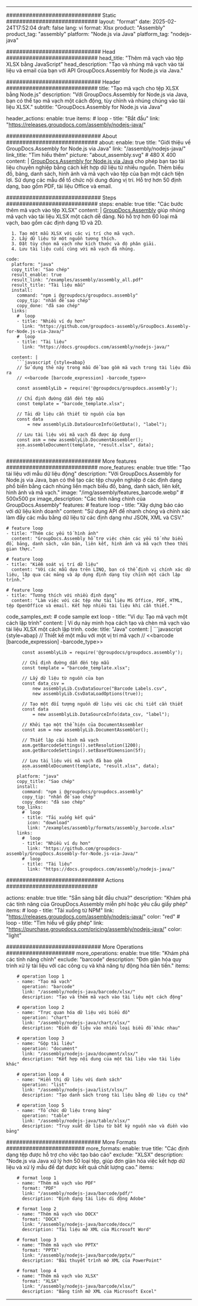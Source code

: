 



---
############################# Static ############################
layout: "format"
date:  2025-02-24T17:52:04
draft: false
lang: vi
format: Xlsx
product: "Assembly"
product_tag: "assembly"
platform: "Node.js via Java"
platform_tag: "nodejs-java"

############################# Head ############################
head_title: "Thêm mã vạch vào tệp XLSX bằng JavaScript"
head_description: "Tạo và nhúng mã vạch vào tài liệu và email của bạn với API GroupDocs.Assembly for Node.js via Java."

############################# Header ############################
title: "Tạo mã vạch cho tệp XLSX bằng Node.js" 
description: "Với GroupDocs.Assembly for Node.js via Java, bạn có thể tạo mã vạch một cách động, tùy chỉnh và nhúng chúng vào tài liệu XLSX."
subtitle: "GroupDocs.Assembly for Node.js via Java" 

header_actions:
  enable: true
  items:
    #  loop
    - title: "Bắt đầu"
      link: "https://releases.groupdocs.com/assembly/nodejs-java/"
      
############################# About ############################
about:
    enable: true
    title: "Giới thiệu về GroupDocs.Assembly for Node.js via Java"
    link: "/assembly/nodejs-java/"
    link_title: "Tìm hiểu thêm"
    picture: "about_assembly.svg" # 480 X 400
    content: |
       [GroupDocs.Assembly for Node.js via Java](/assembly/nodejs-java/) cho phép bạn tạo tài liệu chuyên nghiệp bằng cách kết hợp dữ liệu từ nhiều nguồn. Thêm biểu đồ, bảng, danh sách, hình ảnh và mã vạch vào tệp của bạn một cách tiện lợi. Sử dụng các mẫu để tổ chức nội dung đúng vị trí. Hỗ trợ hơn 50 định dạng, bao gồm PDF, tài liệu Office và email.

############################# Steps ############################
steps:
    enable: true
    title: "Các bước thêm mã vạch vào tệp XLSX"
    content: |
      [GroupDocs.Assembly](/assembly/nodejs-java/) giúp nhúng mã vạch vào tài liệu XLSX một cách dễ dàng. Nó hỗ trợ hơn 60 loại mã vạch, bao gồm các định dạng 1D và 2D.
      
      1. Tạo một mẫu XLSX với các vị trí cho mã vạch.
      2. Lấy dữ liệu từ một nguồn tương thích.
      3. Đặt tùy chọn mã vạch như kích thước và độ phân giải.
      4. Lưu tài liệu cuối cùng với mã vạch đã nhúng.
   
    code:
      platform: "java"
      copy_title: "Sao chép"
      result_enable: true
      result_link: "/examples/assembly/assembly_all.pdf"
      result_title: "Tài liệu mẫu"
      install:
        command: "npm i @groupdocs/groupdocs.assembly"
        copy_tip: "nhấn để sao chép"
        copy_done: "đã sao chép"
      links:
        #  loop
        - title: "Nhiều ví dụ hơn"
          link: "https://github.com/groupdocs-assembly/GroupDocs.Assembly-for-Node.js-via-Java/"
        #  loop
        - title: "Tài liệu"
          link: "https://docs.groupdocs.com/assembly/nodejs-java/"
          
      content: |
        ```javascript {style=abap}
        // Sử dụng thẻ này trong mẫu để bao gồm mã vạch trong tài liệu đầu ra
        // <<barcode [barcode_expression] -barcode_type>>
    
        const assemblyLib = require('@groupdocs/groupdocs.assembly');

        // Chỉ định đường dẫn đến tệp mẫu
        const template = "barcode_template.xlsx";

        // Tải dữ liệu cần thiết từ nguồn của bạn
        const data 
            = new assemblyLib.DataSourceInfo(GetData(), "label");

        // Lưu tài liệu với mã vạch đã được áp dụng
        const asm = new assemblyLib.DocumentAssembler();
        asm.assembleDocument(template, "result.xlsx", data);
        ```           

############################# More features ############################
more_features:
  enable: true
  title: "Tạo tài liệu với mẫu dữ liệu động"
  description: "Với GroupDocs.Assembly for Node.js via Java, bạn có thể tạo các tệp chuyên nghiệp ở các định dạng phổ biến bằng cách nhúng liền mạch biểu đồ, bảng, danh sách, liên kết, hình ảnh và mã vạch."
  image: "/img/assembly/features_barcode.webp" # 500x500 px
  image_description: "Các tính năng chính của GroupDocs.Assembly"
  features:
    # feature loop
    - title: "Xây dựng báo cáo với dữ liệu kinh doanh"
      content: "Sử dụng API để nhanh chóng và chính xác làm đầy các mẫu bằng dữ liệu từ các định dạng như JSON, XML và CSV."

    # feature loop
    - title: "Thêm các yếu tố hình ảnh"
      content: "GroupDocs.Assembly hỗ trợ việc chèn các yếu tố như biểu đồ, bảng, danh sách, văn bản, liên kết, hình ảnh và mã vạch theo thời gian thực."

    # feature loop
    - title: "Kiểm soát vị trí dữ liệu"
      content: "Với các mẫu dựa trên LINQ, bạn có thể định vị chính xác dữ liệu, lặp qua các mảng và áp dụng định dạng tùy chỉnh một cách lập trình."

    # feature loop
    - title: "Tương thích với nhiều định dạng"
      content: "Làm việc với các tệp như tài liệu MS Office, PDF, HTML, tệp OpenOffice và email. Kết hợp nhiều tài liệu khi cần thiết."
      
  code_samples_ext:
    # code sample ext loop
    - title: "Ví dụ: Tạo mã vạch một cách lập trình"
      content: |
        Ví dụ này minh họa cách tạo và chèn mã vạch vào tài liệu XLSX một cách lập trình.
      code:
        title: "Java"
        content: |
          ```javascript {style=abap}
          // Thiết kế một mẫu với một vị trí mã vạch
          // <<barcode [barcode_expression] -barcode_type>>
          
          const assemblyLib = require('@groupdocs/groupdocs.assembly');

          // Chỉ định đường dẫn đến tệp mẫu
          const template = "barcode_template.xlsx";

          // Lấy dữ liệu từ nguồn của bạn
          const data_csv =
              new assemblyLib.CsvDataSource("Barcode Labels.csv", 
              new assemblyLib.CsvDataLoadOptions(true));

          // Tạo một đối tượng nguồn dữ liệu với các chi tiết cần thiết
          const data 
              = new assemblyLib.DataSourceInfo(data_csv, "label");

          // Khởi tạo một thể hiện của DocumentAssembler
          const asm = new assemblyLib.DocumentAssembler();

          // Thiết lập cấu hình mã vạch
          asm.getBarcodeSettings().setResolution(1200);
          asm.getBarcodeSettings().setBaseYDimension(5f);

          // Lưu tài liệu với mã vạch đã bao gồm
          asm.assembleDocument(template, "result.xlsx", data);
          ```
        platform: "java"
        copy_title: "Sao chép"
        install:
          command: "npm i @groupdocs/groupdocs.assembly"
          copy_tip: "nhấn để sao chép"
          copy_done: "đã sao chép"
        top_links:
          #  loop
          - title: "Tải xuống kết quả"
            icon: "download"
            link: "/examples/assembly/formats/assembly_barcode.xlsx"
        links:
          #  loop
          - title: "Nhiều ví dụ hơn"
            link: "https://github.com/groupdocs-assembly/GroupDocs.Assembly-for-Node.js-via-Java/"
          #  loop
          - title: "Tài liệu"
            link: "https://docs.groupdocs.com/assembly/nodejs-java/"
            

            


############################## Actions ############################

actions:
  enable: true
  title: "Sẵn sàng bắt đầu chưa?"
  description: "Khám phá các tính năng của GroupDocs.Assembly miễn phí hoặc yêu cầu giấy phép"
  items:
    #  loop
    - title: "Tải xuống từ NPM"
      link: "https://releases.groupdocs.com/assembly/nodejs-java/"
      color: "red"
        #  loop
    - title: "Tìm hiểu về giấy phép"
      link: "https://purchase.groupdocs.com/pricing/assembly/nodejs-java/"
      color: "light"


############################# More Operations #####################
more_operations:
    enable: true
    title: "Khám phá các tính năng chính"
    exclude: "barcode"
    description: "Đơn giản hóa quy trình xử lý tài liệu với các công cụ và khả năng tự động hóa tiên tiến."
    items: 
          
        # operation loop 1
        - name: "Tạo mã vạch"
          operation: "barcode"
          link: "/assembly/nodejs-java/barcode/xlsx/"
          description: "Tạo và thêm mã vạch vào tài liệu một cách động"

        # operation loop 2
        - name: "Trực quan hóa dữ liệu với biểu đồ"
          operation: "chart"
          link: "/assembly/nodejs-java/chart/xlsx/"
          description: "Điền dữ liệu vào nhiều loại biểu đồ khác nhau"

        # operation loop 3
        - name: "Gộp tài liệu"
          operation: "document"
          link: "/assembly/nodejs-java/document/xlsx/"
          description: "Kết hợp nội dung của một tài liệu vào tài liệu khác"

        # operation loop 4
        - name: "Hiển thị dữ liệu với danh sách"
          operation: "list"
          link: "/assembly/nodejs-java/list/xlsx/"
          description: "Tạo danh sách trong tài liệu bằng dữ liệu cụ thể"

        # operation loop 5
        - name: "Tổ chức dữ liệu trong bảng"
          operation: "table"
          link: "/assembly/nodejs-java/table/xlsx/"
          description: "Truy xuất dữ liệu từ bất kỳ nguồn nào và điền vào bảng"
         
          
############################# More Formats ########################
more_formats:
    enable: true
    title: "Các định dạng tệp được hỗ trợ cho việc tạo báo cáo"
    exclude: "XLSX"
    description: "Node.js via Java xử lý hơn 50 loại tệp, giúp đơn giản hóa việc kết hợp dữ liệu và xử lý mẫu để đạt được kết quả chất lượng cao."
    items: 
          
        # format loop 1
        - name: "Thêm mã vạch vào PDF"
          format: "PDF"
          link: "/assembly/nodejs-java/barcode/pdf/"
          description: "Định dạng tài liệu di động Adobe"
          
        # format loop 2
        - name: "Thêm mã vạch vào DOCX"
          format: "DOCX"
          link: "/assembly/nodejs-java/barcode/docx/"
          description: "Tài liệu mở XML của Microsoft Word"
          
        # format loop 3
        - name: "Thêm mã vạch vào PPTX"
          format: "PPTX"
          link: "/assembly/nodejs-java/barcode/pptx/"
          description: "Bài thuyết trình mở XML của PowerPoint"
          
        # format loop 4
        - name: "Thêm mã vạch vào XLSX"
          format: "XLSX"
          link: "/assembly/nodejs-java/barcode/xlsx/"
          description: "Bảng tính mở XML của Microsoft Excel"


          

---